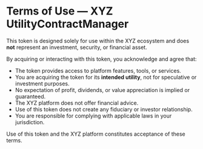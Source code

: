 # Terms of Use — XYZ UtilityContractManager 

This token is designed solely for use within the XYZ ecosystem and does **not** represent an investment, security, or financial asset.

By acquiring or interacting with this token, you acknowledge and agree that:

- The token provides access to platform features, tools, or services.
- You are acquiring the token for its **intended utility**, not for speculative or investment purposes.
- No expectation of profit, dividends, or value appreciation is implied or guaranteed.
- The XYZ platform does not offer financial advice.
- Use of this token does not create any fiduciary or investor relationship.
- You are responsible for complying with applicable laws in your jurisdiction.

Use of this token and the XYZ platform constitutes acceptance of these terms.

